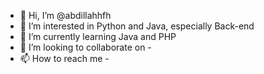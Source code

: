 - 👋 Hi, I’m @abdillahhfh
- 👀 I’m interested in Python and Java, especially Back-end
- 🌱 I’m currently learning Java and PHP
- 💞️ I’m looking to collaborate on -
- 📫 How to reach me -

<!---
abdillahhfh/abdillahhfh is a ✨ special ✨ repository because its `README.md` (this file) appears on your GitHub profile.
You can click the Preview link to take a look at your changes.
--->

